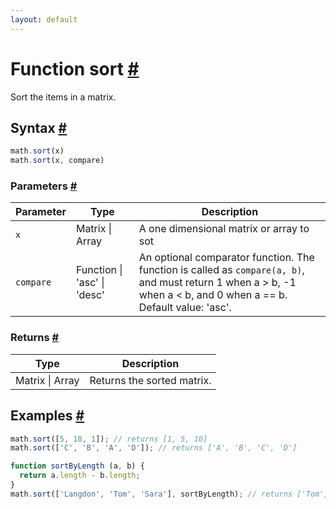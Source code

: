 ```yaml
---
layout: default
---
```


<h1 id="function-sort">Function sort <a href="#function-sort" title="Permalink">#</a></h1>

Sort the items in a matrix.


<h2 id="syntax">Syntax <a href="#syntax" title="Permalink">#</a></h2>

```js
math.sort(x)
math.sort(x, compare)
```

<h3 id="parameters">Parameters <a href="#parameters" title="Permalink">#</a></h3>

Parameter | Type | Description
--------- | ---- | -----------
`x` | Matrix &#124; Array | A one dimensional matrix or array to sot
`compare` | Function &#124; 'asc' &#124; 'desc' |  An optional comparator function. The function is called as `compare(a, b)`, and must return 1 when a > b, -1 when a < b, and 0 when a == b. Default value: 'asc'.

<h3 id="returns">Returns <a href="#returns" title="Permalink">#</a></h3>

Type | Description
---- | -----------
Matrix &#124; Array | Returns the sorted matrix.


<h2 id="examples">Examples <a href="#examples" title="Permalink">#</a></h2>

```js
math.sort([5, 10, 1]); // returns [1, 5, 10]
math.sort(['C', 'B', 'A', 'D']); // returns ['A', 'B', 'C', 'D']

function sortByLength (a, b) {
  return a.length - b.length;
}
math.sort(['Langdon', 'Tom', 'Sara'], sortByLength); // returns ['Tom', 'Sara', 'Langdon']
```




<!-- Note: This file is automatically generated from source code comments. Changes made in this file will be overridden. -->
